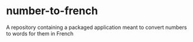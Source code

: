 # number-to-french
A repository containing a packaged application meant to convert numbers to words for them in French

